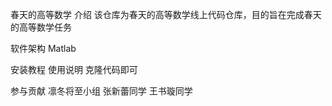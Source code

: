 春天的高等数学
介绍
该仓库为春天的高等数学线上代码仓库，目的旨在完成春天的高等数学任务

软件架构
Matlab

安装教程
使用说明
克隆代码即可

参与贡献
凛冬将至小组 张新蕾同学 王书璇同学
